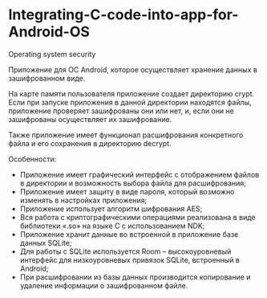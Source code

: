 # Integrating-C-code-into-app-for-Android-OS
Operating system security

Приложение для ОС Android, которое осуществляет хранение данных в зашифрованном виде.

На карте памяти пользователя приложение создает директорию crypt.
Если при запуске приложения в данной директории находятся файлы, приложение проверяет зашифрованы они или нет, 
и, если они не зашифрованы осуществляет их зашифрование.

Также приложение имеет функционал расшифрования конкретного файла и его сохранения в директорию decrypt.

Особенности:
- Приложение имеет графический интерфейс с отображением файлов в директории и возможность выбора файла для расшифрования;
- Приложение имеет защиту в виде пароля, который возможно изменять в настройках приложения;
- Приложение использует алгоритм шифрования AES;
- Вся работа с криптографическими операциями реализована в виде библиотеки «.so» на языке C с использованием NDK;
- Приложение хранит данные во встроенной в приложение базе данных SQLite;
- Для работы с SQLite используется Room – высокоуровневый интерфейс для низкоуровневых привязок SQLite, встроенный в Android;
- При расшифровании из базы данных производится копирование и удаление информации о зашифрованном файле.
